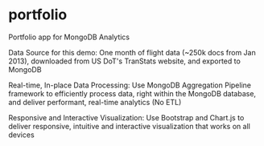 # portfolio
Portfolio app for MongoDB Analytics

Data Source for this demo: One month of flight data (~250k docs from Jan 2013), downloaded from US DoT's TranStats website, and exported to MongoDB

Real-time, In-place Data Processing: Use MongoDB Aggregation Pipeline framework to efficiently process data, right within the MongoDB database, and deliver performant, real-time analytics (No ETL)

Responsive and Interactive Visualization: Use Bootstrap and Chart.js to deliver responsive, intuitive and interactive visualization that works on all devices

